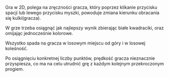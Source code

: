 Gra w 2D, polega na zręczności gracza, który poprzez klikanie przycisku spacji lub lewego przycisku myszki, powoduje zmiana kierunku obracania się kulki(gracza).

W grze trzeba osiągnąć jak najlepszy wynik zbierając białe kwadraciki, oraz omijając jednocześnie kolorowe.

Wszystko spada na gracza w losowym miejscu od góry i w losowej koleśność.

Po osiągnięciu konkretnej liczby punktów, prędkość gracza nieznacznie przyspiesza, co ma na celu utrudnić grę z każdym kolejnym przekroczonym progiem.
